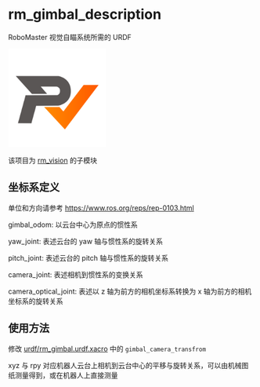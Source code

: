 # rm_gimbal_description
RoboMaster 视觉自瞄系统所需的 URDF

<img src="docs/rm_vision.svg" alt="rm_vision" width="200" height="200">

该项目为 [rm_vision](https://github.com/chenjunnn/rm_vision) 的子模块

## 坐标系定义

单位和方向请参考 https://www.ros.org/reps/rep-0103.html

gimbal_odom: 以云台中心为原点的惯性系

yaw_joint: 表述云台的 yaw 轴与惯性系的旋转关系

pitch_joint: 表述云台的 pitch 轴与惯性系的旋转关系

camera_joint: 表述相机到惯性系的变换关系

camera_optical_joint: 表述以 z 轴为前方的相机坐标系转换为 x 轴为前方的相机坐标系的旋转关系

## 使用方法

修改 [urdf/rm_gimbal.urdf.xacro](urdf/rm_gimbal.urdf.xacro) 中的 `gimbal_camera_transfrom` 

xyz 与 rpy 对应机器人云台上相机到云台中心的平移与旋转关系，可以由机械图纸测量得到，或在机器人上直接测量
